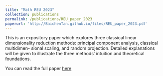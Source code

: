 ```yaml
---
title: "Math REU 2023"
collection: publications
permalink: /publications/REU_paper_2023
paperurl: 'http://BaichenTan.github.io/files/REU_paper_2023.pdf'
---
```


This is an expository paper which explores three classical linear dimensionality reduction methods: principal component analysis, classical multidimen- sional scaling, and random projection. Detailed explanations will be given to illustrate the three methods’ intuition and theoretical foundations. 

You can read the full paper [here](http://BaichenTan.github.io/files/REU_paper_2023.pdf)

